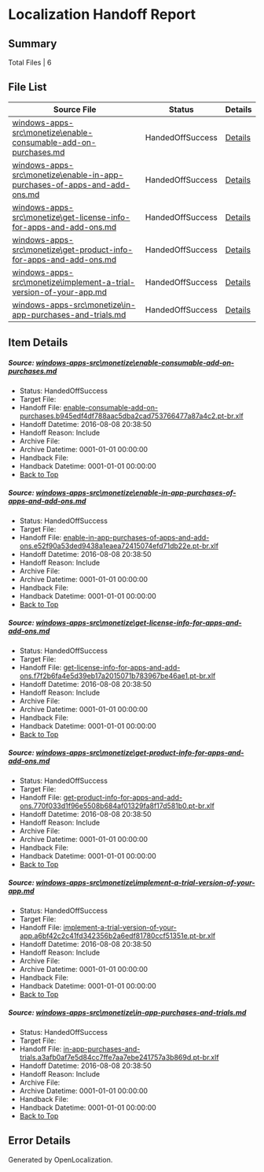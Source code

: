 # <a name='report-top'></a> Localization Handoff Report

## Summary
 Total Files | 6

## File List
 Source File | Status | Details 
 ----------- | ------ | ------- 
 [windows-apps-src\monetize\enable-consumable-add-on-purchases.md](https://github.com/Microsoft/windows-apps/blob/ba27f14db10f5020b92ac0d731e23c0937f7eb26/windows-apps-src/monetize/enable-consumable-add-on-purchases.md) | HandedOffSuccess | [Details](#7f8a518431262ef594d44f0e77e4f7f33622b6bc4731)
 [windows-apps-src\monetize\enable-in-app-purchases-of-apps-and-add-ons.md](https://github.com/Microsoft/windows-apps/blob/ba27f14db10f5020b92ac0d731e23c0937f7eb26/windows-apps-src/monetize/enable-in-app-purchases-of-apps-and-add-ons.md) | HandedOffSuccess | [Details](#bba2abf8a7012dd3a38ee7c59e0ad8c39098ead64734)
 [windows-apps-src\monetize\get-license-info-for-apps-and-add-ons.md](https://github.com/Microsoft/windows-apps/blob/ba27f14db10f5020b92ac0d731e23c0937f7eb26/windows-apps-src/monetize/get-license-info-for-apps-and-add-ons.md) | HandedOffSuccess | [Details](#f9ddbeec060054b16dbb8b1f6065c7575030b0014745)
 [windows-apps-src\monetize\get-product-info-for-apps-and-add-ons.md](https://github.com/Microsoft/windows-apps/blob/ba27f14db10f5020b92ac0d731e23c0937f7eb26/windows-apps-src/monetize/get-product-info-for-apps-and-add-ons.md) | HandedOffSuccess | [Details](#3cecdc22ab1bdc574c6a852dc9eefd16e1eecaf74746)
 [windows-apps-src\monetize\implement-a-trial-version-of-your-app.md](https://github.com/Microsoft/windows-apps/blob/ba27f14db10f5020b92ac0d731e23c0937f7eb26/windows-apps-src/monetize/implement-a-trial-version-of-your-app.md) | HandedOffSuccess | [Details](#f4e7b5796e11fea257f0f984725678be85be9c994776)
 [windows-apps-src\monetize\in-app-purchases-and-trials.md](https://github.com/Microsoft/windows-apps/blob/ba27f14db10f5020b92ac0d731e23c0937f7eb26/windows-apps-src/monetize/in-app-purchases-and-trials.md) | HandedOffSuccess | [Details](#a43409d14a8e228a1fa4432bc130fdcda104d63e4779)

## Item Details
##### <a name='7f8a518431262ef594d44f0e77e4f7f33622b6bc4731'></a> Source: [windows-apps-src\monetize\enable-consumable-add-on-purchases.md](https://github.com/Microsoft/windows-apps/blob/ba27f14db10f5020b92ac0d731e23c0937f7eb26/windows-apps-src/monetize/enable-consumable-add-on-purchases.md)
* Status: HandedOffSuccess
* Target File: 
* Handoff File: [enable-consumable-add-on-purchases.b945edf4df788aac5dba2cad753766477a87a4c2.pt-br.xlf](https://github.com/Microsoft/WDG.handoff/blob/f115dd4e7ec852ab51f9251b42ed918f224af32b/ol-handoff/Microsoft/windows-apps.pt-br/master/enable-consumable-add-on-purchases.b945edf4df788aac5dba2cad753766477a87a4c2.pt-br.xlf)
* Handoff Datetime: 2016-08-08 20:38:50
* Handoff Reason: Include
* Archive File: 
* Archive Datetime: 0001-01-01 00:00:00
* Handback File: 
* Handback Datetime: 0001-01-01 00:00:00
* [Back to Top](#report-top)

##### <a name='bba2abf8a7012dd3a38ee7c59e0ad8c39098ead64734'></a> Source: [windows-apps-src\monetize\enable-in-app-purchases-of-apps-and-add-ons.md](https://github.com/Microsoft/windows-apps/blob/ba27f14db10f5020b92ac0d731e23c0937f7eb26/windows-apps-src/monetize/enable-in-app-purchases-of-apps-and-add-ons.md)
* Status: HandedOffSuccess
* Target File: 
* Handoff File: [enable-in-app-purchases-of-apps-and-add-ons.e52f90a53ded9438a1eaea72415074efd71db22e.pt-br.xlf](https://github.com/Microsoft/WDG.handoff/blob/f115dd4e7ec852ab51f9251b42ed918f224af32b/ol-handoff/Microsoft/windows-apps.pt-br/master/enable-in-app-purchases-of-apps-and-add-ons.e52f90a53ded9438a1eaea72415074efd71db22e.pt-br.xlf)
* Handoff Datetime: 2016-08-08 20:38:50
* Handoff Reason: Include
* Archive File: 
* Archive Datetime: 0001-01-01 00:00:00
* Handback File: 
* Handback Datetime: 0001-01-01 00:00:00
* [Back to Top](#report-top)

##### <a name='f9ddbeec060054b16dbb8b1f6065c7575030b0014745'></a> Source: [windows-apps-src\monetize\get-license-info-for-apps-and-add-ons.md](https://github.com/Microsoft/windows-apps/blob/ba27f14db10f5020b92ac0d731e23c0937f7eb26/windows-apps-src/monetize/get-license-info-for-apps-and-add-ons.md)
* Status: HandedOffSuccess
* Target File: 
* Handoff File: [get-license-info-for-apps-and-add-ons.f7f2b6fa4e5d39eb17a2015071b783967be46ae1.pt-br.xlf](https://github.com/Microsoft/WDG.handoff/blob/f115dd4e7ec852ab51f9251b42ed918f224af32b/ol-handoff/Microsoft/windows-apps.pt-br/master/get-license-info-for-apps-and-add-ons.f7f2b6fa4e5d39eb17a2015071b783967be46ae1.pt-br.xlf)
* Handoff Datetime: 2016-08-08 20:38:50
* Handoff Reason: Include
* Archive File: 
* Archive Datetime: 0001-01-01 00:00:00
* Handback File: 
* Handback Datetime: 0001-01-01 00:00:00
* [Back to Top](#report-top)

##### <a name='3cecdc22ab1bdc574c6a852dc9eefd16e1eecaf74746'></a> Source: [windows-apps-src\monetize\get-product-info-for-apps-and-add-ons.md](https://github.com/Microsoft/windows-apps/blob/ba27f14db10f5020b92ac0d731e23c0937f7eb26/windows-apps-src/monetize/get-product-info-for-apps-and-add-ons.md)
* Status: HandedOffSuccess
* Target File: 
* Handoff File: [get-product-info-for-apps-and-add-ons.770f033d1f96e5508b684af01329fa8f17d581b0.pt-br.xlf](https://github.com/Microsoft/WDG.handoff/blob/f115dd4e7ec852ab51f9251b42ed918f224af32b/ol-handoff/Microsoft/windows-apps.pt-br/master/get-product-info-for-apps-and-add-ons.770f033d1f96e5508b684af01329fa8f17d581b0.pt-br.xlf)
* Handoff Datetime: 2016-08-08 20:38:50
* Handoff Reason: Include
* Archive File: 
* Archive Datetime: 0001-01-01 00:00:00
* Handback File: 
* Handback Datetime: 0001-01-01 00:00:00
* [Back to Top](#report-top)

##### <a name='f4e7b5796e11fea257f0f984725678be85be9c994776'></a> Source: [windows-apps-src\monetize\implement-a-trial-version-of-your-app.md](https://github.com/Microsoft/windows-apps/blob/ba27f14db10f5020b92ac0d731e23c0937f7eb26/windows-apps-src/monetize/implement-a-trial-version-of-your-app.md)
* Status: HandedOffSuccess
* Target File: 
* Handoff File: [implement-a-trial-version-of-your-app.a6bf42c2c41fd342356b2a6edf81780ccf51351e.pt-br.xlf](https://github.com/Microsoft/WDG.handoff/blob/f115dd4e7ec852ab51f9251b42ed918f224af32b/ol-handoff/Microsoft/windows-apps.pt-br/master/implement-a-trial-version-of-your-app.a6bf42c2c41fd342356b2a6edf81780ccf51351e.pt-br.xlf)
* Handoff Datetime: 2016-08-08 20:38:50
* Handoff Reason: Include
* Archive File: 
* Archive Datetime: 0001-01-01 00:00:00
* Handback File: 
* Handback Datetime: 0001-01-01 00:00:00
* [Back to Top](#report-top)

##### <a name='a43409d14a8e228a1fa4432bc130fdcda104d63e4779'></a> Source: [windows-apps-src\monetize\in-app-purchases-and-trials.md](https://github.com/Microsoft/windows-apps/blob/ba27f14db10f5020b92ac0d731e23c0937f7eb26/windows-apps-src/monetize/in-app-purchases-and-trials.md)
* Status: HandedOffSuccess
* Target File: 
* Handoff File: [in-app-purchases-and-trials.a3afb0af7e5d84cc7ffe7aa7ebe241757a3b869d.pt-br.xlf](https://github.com/Microsoft/WDG.handoff/blob/f115dd4e7ec852ab51f9251b42ed918f224af32b/ol-handoff/Microsoft/windows-apps.pt-br/master/in-app-purchases-and-trials.a3afb0af7e5d84cc7ffe7aa7ebe241757a3b869d.pt-br.xlf)
* Handoff Datetime: 2016-08-08 20:38:50
* Handoff Reason: Include
* Archive File: 
* Archive Datetime: 0001-01-01 00:00:00
* Handback File: 
* Handback Datetime: 0001-01-01 00:00:00
* [Back to Top](#report-top)


## Error Details

Generated by OpenLocalization.
